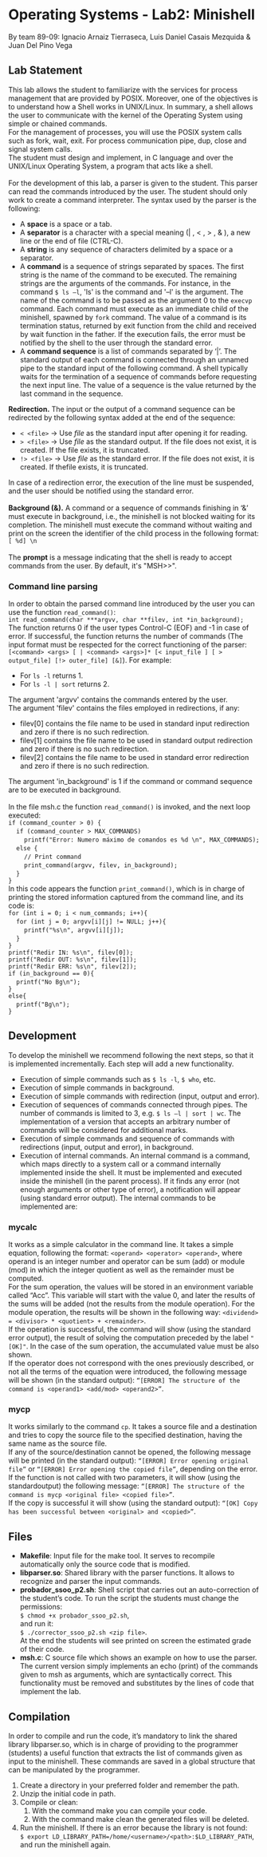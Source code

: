 # Operating Systems - Lab2: Minishell
By team 89-09: Ignacio Arnaiz Tierraseca, Luis Daniel Casais Mezquida & Juan Del Pino Vega

## Lab Statement

This lab allows the student to familiarize with the services for process management that are provided by POSIX. Moreover, one of the objectives is to understand how a Shell works in UNIX/Linux. In summary, a shell allows the user to communicate with the kernel of the Operating System using simple or chained commands.<br/>
For the management of processes, you will use the POSIX system calls such as fork, wait, exit. For process communication pipe, dup, close and signal system calls.<br/>
The student must design and implement, in C language and over the UNIX/Linux Operating System, a program that acts like a shell.<br/>
<br/>
For the development of this lab, a parser is given to the student. This parser can read the commands introduced by the user. The student should only work to create a command interpreter. The syntax used by the parser is the following:
* A **space** is a space or a tab.
* A **separator** is a character with a special meaning (| , < , > , & ), a new line or the end of
file (CTRL-C).
* A **string** is any sequence of characters delimited by a space or a separator.
* A **command** is a sequence of strings separated by spaces. The first string is the name of the command to be executed. The remaining strings are the arguments of the commands. For instance, in the command `$ ls –l`, 'ls' is the command and '–l' is the argument. The name of the command is to be passed as the argument 0 to the `execvp` command. Each command must execute as an immediate child of the minishell, spawned by `fork` command. The value of a command is its termination status, returned by exit function from the child and received by wait function in the father. If the execution fails, the error must be notified by the shell to the user through the standard error.
* A **command sequence** is a list of commands separated by ‘|’. The standard output of each command is connected through an unnamed pipe to the standard input of the following command. A shell typically waits for the termination of a sequence of commands before requesting the next input line. The value of a sequence is the value returned by the last command in the sequence.

**Redirection.** The input or the output of a command sequence can be redirected by the following syntax added at the end of the sequence:
* `< <file>` → Use _file_ as the standard input after opening it for reading.
* `> <file>` → Use _file_ as the standard output. If the file does not exist, it is created. If the
file exists, it is truncated.
* `!> <file>` → Use _file_ as the standard error. If the file does not exist, it is created. If thefile
exists, it is truncated.

In case of a redirection error, the execution of the line must be suspended, and the user should be notified using the standard error.<br/>
<br/>
**Background (&).** A command or a sequence of commands finishing in ‘&’ must execute in background, i.e., the minishell is not blocked waiting for its completion. The minishell must execute the command without waiting and print on the screen the identifier of the child process in the following format: `[ %d] \n`<br/>
<br/>
The **prompt** is a message indicating that the shell is ready to accept commands from the user. By default, it's "MSH>>".

### Command line parsing
In order to obtain the parsed command line introduced by the user you can use the function `read_command()`:<br/>
`int read_command(char ***argvv, char **filev, int *in_background);`<br/>
The function returns 0 if the user types Control-C (EOF) and -1 in case of error. If successful, the function returns the number of commands (The input format must be respected for the correct functioning of the parser: `[<command> <args> [ | <command> <args>]* [< input_file ] [ > output_file] [!> outer_file] [&]`). For example:
* For `ls -l` returns 1.
* For `ls -l | sort` returns 2.

The argument 'argvv' contains the commands entered by the user.<br/>
The argument 'filev' contains the files employed in redirections, if any:
* filev[0] contains the file name to be used in standard input redirection and zero if there
is no such redirection.
* filev[1] contains the file name to be used in standard output redirection and zero if there
is no such redirection.
* filev[2] contains the file name to be used in standard error redirection and zero if there
is no such redirection.

The argument 'in_background' is 1 if the command or command sequence are to be executed in background.<br/>
<br/>
In the file msh.c the function `read_command()` is invoked, and the next loop executed:<br/>
`if (command_counter > 0) {`<br/>
&nbsp;&nbsp;&nbsp;&nbsp;`if (command_counter > MAX_COMMANDS)`<br/>
&nbsp;&nbsp;&nbsp;&nbsp;&nbsp;&nbsp;&nbsp;&nbsp;`printf("Error: Numero máximo de comandos es %d \n", MAX_COMMANDS);`<br/>
&nbsp;&nbsp;&nbsp;&nbsp;`else {`<br/>
&nbsp;&nbsp;&nbsp;&nbsp;&nbsp;&nbsp;&nbsp;&nbsp;`// Print command`<br/>
&nbsp;&nbsp;&nbsp;&nbsp;&nbsp;&nbsp;&nbsp;&nbsp;`print_command(argvv, filev, in_background);`<br/>
&nbsp;&nbsp;&nbsp;&nbsp;`}`<br/>
`}`<br/>
In this code appears the function `print_command()`, which is in charge of printing the stored information captured from the command line, and its code is:<br/>
`for (int i = 0; i < num_commands; i++){`<br/>
&nbsp;&nbsp;&nbsp;&nbsp;`for (int j = 0; argvv[i][j] != NULL; j++){`<br/>
&nbsp;&nbsp;&nbsp;&nbsp;&nbsp;&nbsp;&nbsp;&nbsp;`printf("%s\n", argvv[i][j]);`<br/>
&nbsp;&nbsp;&nbsp;&nbsp;`}`<br/>
`}`<br/>
`printf("Redir IN: %s\n", filev[0]);`<br/>
`printf("Redir OUT: %s\n", filev[1]);`<br/>
`printf("Redir ERR: %s\n", filev[2]);`<br/>
`if (in_background == 0){`<br/>
&nbsp;&nbsp;&nbsp;&nbsp;`printf("No Bg\n");`<br/>
`}`<br/>
`else{`<br/>
&nbsp;&nbsp;&nbsp;&nbsp;`printf("Bg\n");`<br/>
`}`<br/>

## Development
To develop the minishell we recommend following the next steps, so that it is implemented incrementally. Each step will add a new functionality.
* Execution of simple commands such as `$ ls -l`, `$ who`, etc.
* Execution of simple commands in background.
* Execution of simple commands with redirection (input, output and error).
* Execution of sequences of commands connected through pipes. The number of commands is limited to 3, e.g. `$ ls –l | sort | wc`. The implementation of a version that accepts an arbitrary number of commands will be considered for additional marks.
* Execution of simple commands and sequence of commands with redirections (input, output and error), in background.
* Execution of internal commands. An internal command is a command, which maps directly to a system call or a command internally implemented inside the shell. It must be implemented and executed inside the minishell (in the parent process). If it finds any error (not enough arguments or other type of error), a notification will appear (using standard error output). The internal commands to be implemented are:

### mycalc
It works as a simple calculator in the command line. It takes a simple equation, following the format: `<operand> <operator> <operand>`, where operand is an integer number and operator can be sum (add) or module (mod) in which the integer quotient as well as the remainder must be computed.<br/>
For the sum operation, the values will be stored in an environment variable called “Acc”. This variable will start with the value 0, and later the results of the sums will be added (not the results from the module operation). For the module operation, the results will be shown in the following way: `<dividend> = <divisor> * <quotient> + <remainder>`.<br/>
If the operation is successful, the command will show (using the standard error output), the result of solving the computation preceded by the label `"[OK]"`. In the case of the sum operation, the accumulated value must be also shown.<br/>
If the operator does not correspond with the ones previously described, or not all the terms of the equation were introduced, the following message will be shown (in the standard output): `“[ERROR] The structure of the command is <operand1> <add/mod> <operand2>”`.

### mycp
It works similarly to the command `cp`. It takes a source file and a destination and tries to copy the source file to the specified destination, having the same name as the source file.<br/>
If any of the source/destination cannot be opened, the following message will be printed (in the standard output): `“[ERROR] Error opening original file”` or `“[ERROR] Error opening the copied file”`, depending on the error.<br/>
If the function is not called with two parameters, it will show (using the standardoutput) the following message: `“[ERROR] The structure of the command is mycp <original file> <copied file>”`.<br/>
If the copy is successful it will show (using the standard output): `“[OK] Copy has been successful between <original> and <copied>”`.<br/>

## Files
* **Makefile**: Input file for the make tool. It serves to recompile automatically only the source code that is modified.
* **libparser.so**: Shared library with the parser functions. It allows to recognize and parser the input commands.
* **probador_ssoo_p2.sh**: Shell script that carries out an auto-correction of the student’s code. To run the script the students must change the permissions:<br/>
`$ chmod +x probador_ssoo_p2.sh`,<br/>
and run it:<br/>
`$ ./corrector_ssoo_p2.sh <zip file>`.<br/>
At the end the students will see printed on screen the estimated grade of their code.
* **msh.c**: C source file which shows an example on how to use the parser. The current version simply implements an echo (print) of the commands given to msh as arguments, which are syntactically correct. This functionality must be removed and substitutes by the lines of code that implement the lab.

## Compilation
In order to compile and run the code, it’s mandatory to link the shared library libparser.so, which is in charge of providing to the programmer (students) a useful function that extracts the list of commands given as input to the minishell. These commands are saved in a global structure that can be manipulated by the programmer.
1. Create a directory in your preferred folder and remember the path.
2. Unzip the initial code in path.
3. Compile or clean:
    1. With the command make you can compile your code.
    2. With the command make clean the generated files will be deleted.
4. Run the minishell. If there is an error because the library is not found:<br/>
`$ export LD_LIBRARY_PATH=/home/<username>/<path>:$LD_LIBRARY_PATH`, and run the minishell again.